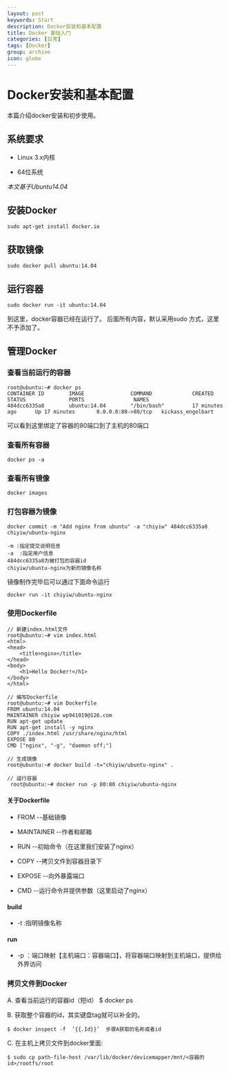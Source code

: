 ```yaml
---
layout: post
keywords: Start
description: Docker安装和基本配置
title: Docker 基础入门
categories: [日常]
tags: [Docker]
group: archive
icon: globe
---
```


# Docker安装和基本配置

本篇介绍docker安装和初步使用。

## 系统要求

* Linux 3.x内核

* 64位系统

*本文基于Ubuntu14.04*

## 安装Docker

    sudo apt-get install docker.io
    
## 获取镜像

    sudo docker pull ubuntu:14.04
    
## 运行容器

    sudo docker run -it ubuntu:14.04

到这里，docker容器已经在运行了。
后面所有内容，默认采用sudo 方式，这里不予添加了。

## 管理Docker

### 查看当前运行的容器

    root@ubuntu:~# docker ps
    CONTAINER ID        IMAGE               COMMAND             CREATED             STATUS              PORTS                NAMES
    484dcc6335a8        ubuntu:14.04        "/bin/bash"         17 minutes ago      Up 17 minutes       0.0.0.0:80->80/tcp   kickass_engelbart   

可以看到这里绑定了容器的80端口到了主机的80端口

### 查看所有容器

    docker ps -a
    
### 查看所有镜像

    docker images

### 打包容器为镜像

    docker commit -m "Add nginx from ubuntu" -a "chiyiw" 484dcc6335a8 chiyiw/ubuntu-nginx
    
    -m :指定提交说明信息
    -a  :指定用户信息
    484dcc6335a8为被打包的容器id
    chiyiw/ubuntu-nginx为新的镜像名称
    
镜像制作完毕后可以通过下面命令运行

    docker run -it chiyiw/ubuntu-nginx

### 使用Dockerfile

    // 新建index.html文件
    root@ubuntu:~# vim index.html
    <html>
    <head>
        <title>nginx</title>
    </head>
    <body>
    	<h1>Hello Docker!</h1>
    </body>
    </html>
    
    // 编写Dockerfile
    root@ubuntu:~# vim Dockerfile
    FROM ubuntu:14.04
    MAINTAINER chiyiw wp941019@126.com
    RUN apt-get update
    RUN apt-get install -y nginx
    COPY ./index.html /usr/share/nginx/html
    EXPOSE 80
    CMD ["nginx", "-g", "daemon off;"]
    
    // 生成镜像
    root@ubuntu:~# docker build -t="chiyiw/ubuntu-nginx" .
    
    // 运行容器
     root@ubuntu:~# docker run -p 80:80 chiyiw/ubuntu-nginx
 
    
#### 关于Dockerfile

* FROM --基础镜像

* MAINTAINER --作者和邮箱

* RUN --初始命令（在这里我们安装了nginx）

* COPY --拷贝文件到容器目录下

* EXPOSE --向外暴露端口

* CMD --运行命令并提供参数（这里启动了nginx）

#### build

* -t :指明镜像名称

#### run

* -p ：端口映射【主机端口：容器端口】，将容器端口映射到主机端口，提供给外界访问

### 拷贝文件到Docker

A. 查看当前运行的容器id（短id）
    $ docker ps

B. 获取整个容器的id，其实键盘tag就可以补全的。 

    $ docker inspect -f  ’{{.Id}}’  步骤A获取的名称或者id

C. 在主机上拷贝文件到docker里面:

    $ sudo cp path-file-host /var/lib/docker/devicemapper/mnt/<容器的id>/rootfs/root
    
